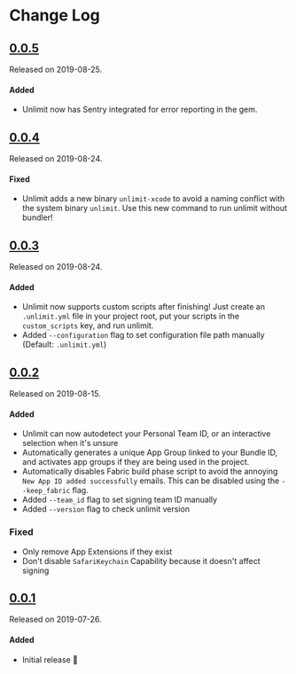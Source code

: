# Change Log

## [0.0.5](https://github.com/biocross/unlimit/releases/tag/0.0.5)
Released on 2019-08-25.

#### Added
- Unlimit now has Sentry integrated for error reporting in the gem.

## [0.0.4](https://github.com/biocross/unlimit/releases/tag/0.0.4)
Released on 2019-08-24.

#### Fixed
- Unlimit adds a new binary `unlimit-xcode` to avoid a naming conflict with the system binary `unlimit`. Use this new command to run unlimit without bundler! 

## [0.0.3](https://github.com/biocross/unlimit/releases/tag/0.0.3)
Released on 2019-08-24.

#### Added
- Unlimit now supports custom scripts after finishing! Just create an `.unlimit.yml` file in your project root, put your scripts in the `custom_scripts` key, and run unlimit.
- Added `--configuration` flag to set configuration file path manually (Default: `.unlimit.yml`)

## [0.0.2](https://github.com/biocross/unlimit/releases/tag/0.0.2)
Released on 2019-08-15.

#### Added
- Unlimit can now autodetect your Personal Team ID, or an interactive selection when it's unsure
- Automatically generates a unique App Group linked to your Bundle ID, and activates app groups if they are being used in the project.
- Automatically disables Fabric build phase script to avoid the annoying `New App ID added successfully` emails. This can be disabled using the `--keep_fabric` flag.
- Added `--team_id` flag to set signing team ID manually
- Added `--version` flag to check unlimit version

### Fixed
- Only remove App Extensions if they exist
- Don't disable `SafariKeychain` Capability because it doesn't affect signing

## [0.0.1](https://github.com/biocross/unlimit/releases/tag/0.0.1)
Released on 2019-07-26.

#### Added
- Initial release 🎉